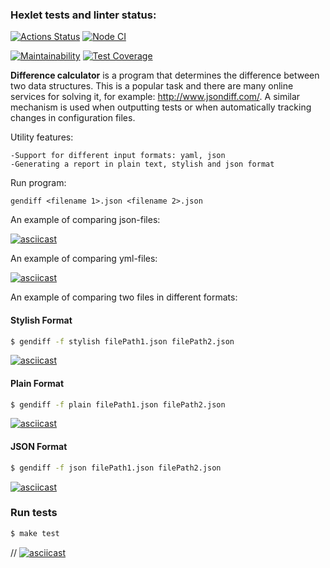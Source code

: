 ### Hexlet tests and linter status:

[![Actions Status](https://github.com/NatalyKT/backend-project-lvl2/workflows/hexlet-check/badge.svg)](https://github.com/NatalyKT/backend-project-lvl2/actions)
[![Node CI](https://github.com/NatalyKT/backend-project-lvl2/actions/workflows/gendiff-check.yml/badge.svg)](https://github.com/NatalyKT/backend-project-lvl2/actions/workflows/gendiff-check.yml)

[![Maintainability](https://api.codeclimate.com/v1/badges/ba4c99af1846d4a06aa3/maintainability)](https://codeclimate.com/github/NatalyKT/backend-project-lvl2/maintainability)
[![Test Coverage](https://api.codeclimate.com/v1/badges/ba4c99af1846d4a06aa3/test_coverage)](https://codeclimate.com/github/NatalyKT/backend-project-lvl2/test_coverage)

**Difference calculator** is a program that determines the difference between two data structures. This is a popular task and there are many online services for solving it, for example: http://www.jsondiff.com/. A similar mechanism is used when outputting tests or when automatically tracking changes in configuration files.

Utility features:

    -Support for different input formats: yaml, json
    -Generating a report in plain text, stylish and json format

Run program:

`gendiff <filename 1>.json <filename 2>.json`

An example of comparing json-files:

[![asciicast](https://asciinema.org/a/Hqd3lvCK4vtA3u2SuSkHGHkRs.svg)](https://asciinema.org/a/Hqd3lvCK4vtA3u2SuSkHGHkRs)

An example of comparing yml-files:

[![asciicast](https://asciinema.org/a/X6xMTSOTEWCeyAUTGcg0cCZBa.svg)](https://asciinema.org/a/X6xMTSOTEWCeyAUTGcg0cCZBa)

An example of comparing two files in different formats:

#### Stylish Format

```sh
$ gendiff -f stylish filePath1.json filePath2.json
```

[![asciicast](https://asciinema.org/a/kFEMTVqKORwT23Fv1Xzapth3g.svg)](https://asciinema.org/a/kFEMTVqKORwT23Fv1Xzapth3g)

#### Plain Format

```sh
$ gendiff -f plain filePath1.json filePath2.json
```

[![asciicast](https://asciinema.org/a/ujEH7qHrhQvtCjngFnlDCb5Mz.svg)](https://asciinema.org/a/ujEH7qHrhQvtCjngFnlDCb5Mz)

#### JSON Format

```sh
$ gendiff -f json filePath1.json filePath2.json
```

[![asciicast](https://asciinema.org/a/7rHiej9nlsnesskAN5mwzMLCK.svg)](https://asciinema.org/a/7rHiej9nlsnesskAN5mwzMLCK)

### Run tests

```sh
$ make test
```
//
[![asciicast](https://asciinema.org/a/ZJImU7ndq34Y3JL5dJYAGruUT.svg)](https://asciinema.org/a/ZJImU7ndq34Y3JL5dJYAGruUT)